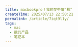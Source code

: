 ```yaml
---
title: macbookpro！我的梦中情“机”
createTime: 2025/07/13 22:50:21
permalink: /article/7iqt9l1y/
tags:
  - mac
  - 数码产品
  - 笔记本
---
```

